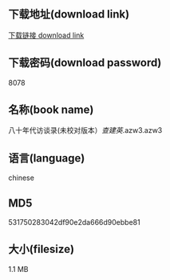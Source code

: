## 下载地址(download link)
[下载链接 download link](https://voluble-croquembouche-d321dc.netlify.app/?s=%E5%85%AB%E5%8D%81%E5%B9%B4%E4%BB%A3%E8%AE%BF%E8%B0%88%E5%BD%95%28%E6%9C%AA%E6%A0%A1%E5%AF%B9%E7%89%88%E6%9C%AC%EF%BC%89_%E6%9F%A5%E5%BB%BA%E8%8B%B1_.azw3)

## 下载密码(download password)
8078

## 名称(book name)
八十年代访谈录(未校对版本）_查建英_.azw3.azw3

## 语言(language)
chinese

## MD5
531750283042df90e2da666d90ebbe81

## 大小(filesize)
1.1 MB
